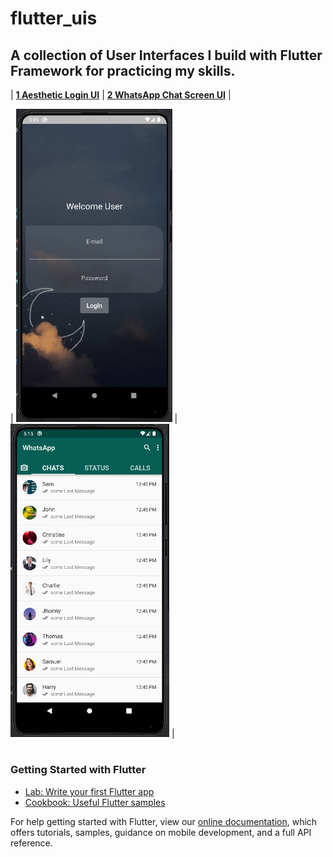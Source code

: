 # flutter_uis

A collection of User Interfaces I build with Flutter Framework for practicing my skills.
---------------
| [**1 Aesthetic Login UI**](https://github.com/ashhiish/flutter_uis/tree/main/lib/uis/aesthetic_lock_screen) | [**2 WhatsApp Chat Screen UI**](https://github.com/ashhiish/flutter_uis/tree/main/lib/uis/whatsapp_chats) |


| <img src="https://github.com/ashhiish/flutter_uis/blob/main/screenshots/1%20aesthetic_ui.png?raw=true"  width="250"> | <img src="https://github.com/ashhiish/flutter_uis/blob/main/screenshots/2%20whatsapp_chat.png?raw=true" width="254"> |

#
### Getting Started with Flutter
- [Lab: Write your first Flutter app](https://flutter.dev/docs/get-started/codelab)
- [Cookbook: Useful Flutter samples](https://flutter.dev/docs/cookbook)

For help getting started with Flutter, view our
[online documentation](https://flutter.dev/docs), which offers tutorials,
samples, guidance on mobile development, and a full API reference.
